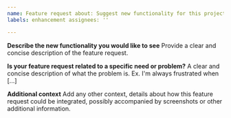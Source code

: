 ```yaml
---
name: Feature request about: Suggest new functionality for this project title: "[FEATURE]"
labels: enhancement assignees: ''

---
```


**Describe the new functionality you would like to see**
Provide a clear and concise description of the feature request.

**Is your feature request related to a specific need or problem?**
A clear and concise description of what the problem is. Ex. I'm always frustrated when [...]

**Additional context**
Add any other context, details about how this feature request could be integrated, possibly accompanied by screenshots
or other additional information.
